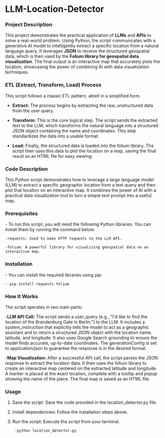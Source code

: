 # LLM-Location-Detector

<h3>Project Description</h3>

This project demonstrates the practical application of **LLMs** and **APIs** to solve a real-world problem. Using Python, the script communicates with a generative AI model to intelligently extract a specific location from a natural language query. It leverages **JSON** to receive the structured geospatial data, which is then used by the **Folium library for geospatial data visualization**. The final output is an interactive map that accurately plots the location, showcasing the power of combining AI with data visualization techniques.

<h3>ETL (Extract, Transform, Load) Process</h3>
This script follows a classic ETL pattern, albeit in a simplified form.

 - **Extract:** The process begins by extracting the raw, unstructured data from the user query.

- **Transform:** This is the core logical step. The script sends the extracted text to the LLM, which transforms the natural language into a structured JSON object containing the name and coordinates. This step standardizes the data into a usable format.

- **Load:** Finally, the structured data is loaded into the folium library. The script then uses this data to plot the location on a map, saving the final result as an HTML file for easy viewing.



<h3>Code Description</h3>
This Python script demonstrates how to leverage a large language model (LLM) to extract a specific geographic location from a text query and then plot that location on an interactive map. It combines the power of AI with a practical data visualization tool to turn a simple text prompt into a useful map.

<h3>Prerequisites</h3>
- To run this script, you will need the following Python libraries. You can install them by running the command below.

    -requests: Used to make HTTP requests to the LLM API.
    
    -folium: A powerful library for visualizing geospatial data on an interactive map.


<h3>Installation</h3>
- You can install the required libraries using pip:

    - pip install requests folium

    
<h3>How It Works</h3>
The script operates in two main parts:
  
  -**LLM API Call:** The script sends a user_query (e.g., "I'd like to find the location of the Brandenburg Gate in Berlin.") to the LLM. 
     It includes a system_instruction that explicitly tells the model to act as a geographic assistant and to return a structured JSON object with the location name, latitude, and longitude. 
     It also uses Google Search grounding to ensure the model finds accurate, up-to-date coordinates. The generationConfig is set to application/json to guarantee the response is in the desired format.

  -**Map Visualization:**  After a successful API call, the script parses the JSON response to extract the location data.
    It then uses the folium library to create an interactive map centered on the extracted latitude and longitude.
    A marker is placed at the exact location, complete with a tooltip and popup showing the name of the place.
    The final map is saved as an HTML file.

<h3>Usage</h3>

1. Save the script: Save the code provided in the location_detector.py file.

2. Install dependencies: Follow the installation steps above.

3. Run the script: Execute the script from your terminal.

        -python location_detector.py

